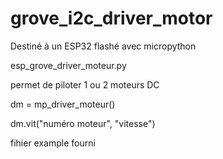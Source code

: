 # grove_i2c_driver_motor

Destiné à un ESP32 flashé avec micropython

esp_grove_driver_moteur.py

permet de piloter 1 ou 2 moteurs DC

dm = mp_driver_moteur()

dm.vit("numéro moteur", "vitesse")

fihier example fourni